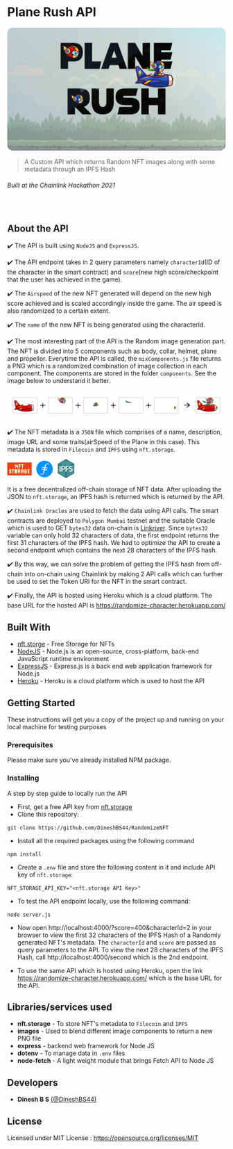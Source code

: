 # Plane Rush API

![PlaneRush](screenshots/plane_rush_bg_not_sharp.png)

> A Custom API which returns Random NFT images along with some metadata through an IPFS Hash

<h6>Built at the Chainlink Hackathon 2021</h6>
<br />

## About the API

✔️ The API is built using `NodeJS` and `ExpressJS`.

✔️ The API endpoint takes in 2 query parameters namely `characterId`(ID of the character in the smart contract) and `score`(new high score/checkpoint that the user has achieved in the game).

✔️ The `Airspeed` of the new NFT generated will depend on the new high score achieved and is scaled accordingly inside the game. The air speed is also randomized to a certain extent.

✔️ The `name` of the new NFT is being generated using the characterId.

✔️ The most interesting part of the API is the Random image generation part. The NFT is divided into 5 components such as body, collar, helmet, plane and propellor. Everytime the API is called, the `mixComponents.js` file returns a PNG which is a randomized combination of image collection in each component. The components are stored in the folder `components`. See the image below to understand it better.

![PlaneRush](screenshots/image_components.png)

✔️ The NFT metadata is a `JSON` file which comprises of a name, description, image URL and some traits(airSpeed of the Plane in this case). This metadata is stored in `Filecoin` and `IPFS` using `nft.storage`.

![PlaneRush](screenshots/filecoin_ipfs_nft.storage.png)

It is a free decentralized off-chain storage of NFT data. After uploading the JSON to `nft.storage`, an IPFS hash is returned which is returned by the API.

✔️ `Chainlink Oracles` are used to fetch the data using API calls. The smart contracts are deployed to `Polygon Mumbai` testnet and the suitable Oracle which is used to GET `bytes32` data on-chain is [Linkriver](https://linkriver.io/). Since `bytes32` variable can only hold 32 characters of data, the first endpoint returns the first 31 characters of the IPFS hash. We had to optimize the API to create a second endpoint which contains the next 28 characters of the IPFS hash.

✔️ By this way, we can solve the problem of getting the IPFS hash from off-chain into on-chain using Chainlink by making 2 API calls which can further be used to set the Token URI for the NFT in the smart contract.

✔️ Finally, the API is hosted using Heroku which is a cloud platform. The base URL for the hosted API is https://randomize-character.herokuapp.com/

## Built With

- [nft.storge](https://nft.storage/) - Free Storage for NFTs
- [NodeJS](https://nodejs.org/en/) - Node.js is an open-source, cross-platform, back-end JavaScript runtime environment
- [ExpressJS](https://expressjs.com/) - Express.js is a back end web application framework for Node.js
- [Heroku](https://www.heroku.com/) - Heroku is a cloud platform which is used to host the API

## Getting Started

These instructions will get you a copy of the project up and running on your local machine for testing purposes

### Prerequisites

Please make sure you've already installed NPM package.

### Installing

A step by step guide to locally run the API

- First, get a free API key from [nft.storage](https://nft.storage/)
- Clone this repository:

```
git clone https://github.com/DineshBS44/RandomizeNFT
```

- Install all the required packages using the following command

```
npm install
```

- Create a `.env` file and store the following content in it and include API key of `nft.storage`:

```
NFT_STORAGE_API_KEY="<nft.storage API Key>"
```

- To test the API endpoint locally, use the following command:

```
node server.js
```

- Now open http://localhost:4000/?score=400&characterId=2 in your browser to view the first 32 characters of the IPFS Hash of a Randomly generated NFT's metadata. The `characterId` and `score` are passed as query parameters to the API. To view the next 28 characters of the IPFS Hash, call http://localhost:4000/second which is the 2nd endpoint.

- To use the same API which is hosted using Heroku, open the link https://randomize-character.herokuapp.com/ which is the base URL for the API.

## Libraries/services used

- **nft.storage** - To store NFT's metadata to `Filecoin` and `IPFS`
- **images** - Used to blend different image components to return a new PNG file
- **express** - backend web framework for Node JS
- **dotenv** - To manage data in `.env` files
- **node-fetch** - A light weight module that brings Fetch API to Node JS

## Developers

- **Dinesh B S** [(@DineshBS44)](https://github.com/DineshBS44)

## License

Licensed under MIT License : https://opensource.org/licenses/MIT

<br>
<br>
